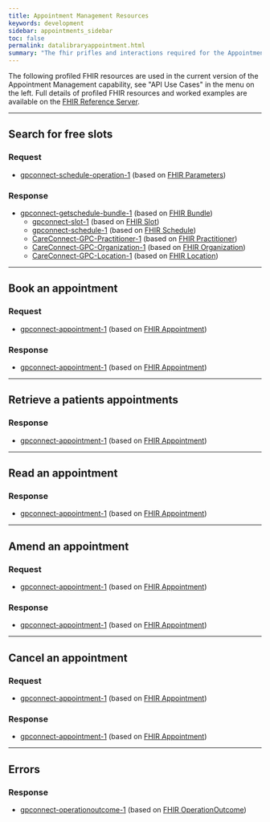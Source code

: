 ```yaml
---
title: Appointment Management Resources
keywords: development
sidebar: appointments_sidebar
toc: false
permalink: datalibraryappointment.html
summary: "The fhir prifles and interactions required for the Appointment Management capability"
---
```


The following profiled FHIR resources are used in the current version of the Appointment Management capability, see "API Use Cases" in the menu on the left. Full details of profiled FHIR resources and worked examples are available on the [FHIR Reference Server](https://fhir-test.nhs.uk/).

---
## Search for free slots ##
### Request ###
* [gpconnect-schedule-operation-1](https://fhir-test.nhs.uk/OperationDefinition/gpconnect-schedule-operation-1) (based on [FHIR Parameters](https://www.hl7.org/fhir/DSTU2/parameters.html))

### Response ###
* [gpconnect-getschedule-bundle-1](https://fhir-test.nhs.uk/StructureDefinition/gpconnect-getschedule-bundle-1) (based on [FHIR Bundle](https://www.hl7.org/fhir/DSTU2/bundle.html))
  * [gpconnect-slot-1](https://fhir-test.nhs.uk/StructureDefinition/gpconnect-slot-1) (based on [FHIR Slot](https://www.hl7.org/fhir/DSTU2/slot.html))
  * [gpconnect-schedule-1](https://fhir-test.nhs.uk/StructureDefinition/gpconnect-schedule-1) (based on [FHIR Schedule](https://www.hl7.org/fhir/DSTU2/schedule.html))
  * [CareConnect-GPC-Practitioner-1](https://fhir-test.nhs.uk/StructureDefinition/CareConnect-GPC-Practitioner-1) (based on [FHIR Practitioner](https://www.hl7.org/fhir/DSTU2/practitioner.html))
  * [CareConnect-GPC-Organization-1](https://fhir-test.nhs.uk/StructureDefinition/CareConnect-GPC-Organization-1) (based on [FHIR Organization](https://www.hl7.org/fhir/DSTU2/organization.html))
  * [CareConnect-GPC-Location-1](https://fhir-test.nhs.uk/StructureDefinition/CareConnect-GPC-Location-1) (based on [FHIR Location](https://www.hl7.org/fhir/DSTU2/location.html))

  
---
## Book an appointment ##
### Request ###
* [gpconnect-appointment-1](https://fhir-test.nhs.uk/StructureDefinition/gpconnect-appointment-1) (based on [FHIR Appointment](https://www.hl7.org/fhir/DSTU2/appointment.html))

### Response ###
* [gpconnect-appointment-1](https://fhir-test.nhs.uk/StructureDefinition/gpconnect-appointment-1) (based on [FHIR Appointment](https://www.hl7.org/fhir/DSTU2/appointment.html))


---
## Retrieve a patients appointments ##
### Response ###
* [gpconnect-appointment-1](https://fhir-test.nhs.uk/StructureDefinition/gpconnect-appointment-1) (based on [FHIR Appointment](https://www.hl7.org/fhir/DSTU2/appointment.html))


---
## Read an appointment ##
### Response ###
* [gpconnect-appointment-1](https://fhir-test.nhs.uk/StructureDefinition/gpconnect-appointment-1) (based on [FHIR Appointment](https://www.hl7.org/fhir/DSTU2/appointment.html))


---
## Amend an appointment ##
### Request ###
* [gpconnect-appointment-1](https://fhir-test.nhs.uk/StructureDefinition/gpconnect-appointment-1) (based on [FHIR Appointment](https://www.hl7.org/fhir/DSTU2/appointment.html))

### Response ###
* [gpconnect-appointment-1](https://fhir-test.nhs.uk/StructureDefinition/gpconnect-appointment-1) (based on [FHIR Appointment](https://www.hl7.org/fhir/DSTU2/appointment.html))


---
## Cancel an appointment ##
### Request ###
* [gpconnect-appointment-1](https://fhir-test.nhs.uk/StructureDefinition/gpconnect-appointment-1) (based on [FHIR Appointment](https://www.hl7.org/fhir/DSTU2/appointment.html))

### Response ###
* [gpconnect-appointment-1](https://fhir-test.nhs.uk/StructureDefinition/gpconnect-appointment-1) (based on [FHIR Appointment](https://www.hl7.org/fhir/DSTU2/appointment.html))

---
## Errors ##
### Response ###
* [gpconnect-operationoutcome-1](https://fhir-test.nhs.uk/StructureDefinition/gpconnect-operationoutcome-1) (based on [FHIR OperationOutcome](https://www.hl7.org/fhir/DSTU2/operationoutcome.html))